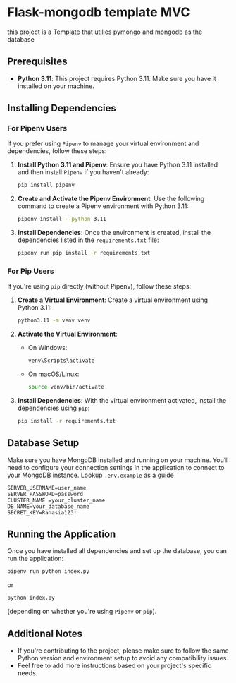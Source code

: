 
# Flask-mongodb template MVC 
this project is a Template that utilies pymongo and mongodb as the database
## Prerequisites

- **Python 3.11**: This project requires Python 3.11. Make sure you have it installed on your machine.

## Installing Dependencies

### For Pipenv Users

If you prefer using `Pipenv` to manage your virtual environment and dependencies, follow these steps:

1. **Install Python 3.11 and Pipenv**:
   Ensure you have Python 3.11 installed and then install `Pipenv` if you haven't already:
   ```bash
   pip install pipenv
   ```

2. **Create and Activate the Pipenv Environment**:
   Use the following command to create a Pipenv environment with Python 3.11:
   ```bash
   pipenv install --python 3.11
   ```

3. **Install Dependencies**:
   Once the environment is created, install the dependencies listed in the `requirements.txt` file:
   ```bash
   pipenv run pip install -r requirements.txt
   ```

### For Pip Users

If you're using `pip` directly (without Pipenv), follow these steps:

1. **Create a Virtual Environment**:
   Create a virtual environment using Python 3.11:
   ```bash
   python3.11 -m venv venv
   ```

2. **Activate the Virtual Environment**:
   - On Windows:
     ```bash
     venv\Scripts\activate
     ```
   - On macOS/Linux:
     ```bash
     source venv/bin/activate
     ```

3. **Install Dependencies**:
   With the virtual environment activated, install the dependencies using `pip`:
   ```bash
   pip install -r requirements.txt
   ```

## Database Setup

Make sure you have MongoDB installed and running on your machine. You’ll need to configure your connection settings in the application to connect to your MongoDB instance. Lookup `.env.example` as a guide
```
SERVER_USERNAME=user_name
SERVER_PASSWORD=password 
CLUSTER_NAME =your_cluster_name
DB_NAME=your_database_name
SECRET_KEY=Rahasia123!

```

## Running the Application

Once you have installed all dependencies and set up the database, you can run the application:

```bash
pipenv run python index.py
```

or

```bash
python index.py
```

(depending on whether you're using `Pipenv` or `pip`).

## Additional Notes

- If you're contributing to the project, please make sure to follow the same Python version and environment setup to avoid any compatibility issues.
- Feel free to add more instructions based on your project's specific needs. 


